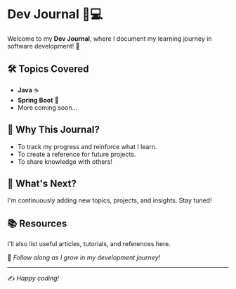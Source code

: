 # Dev Journal 📖💻

Welcome to my **Dev Journal**, where I document my learning journey in software development! 🚀

## 🛠 Topics Covered
- **Java** ☕
- **Spring Boot** 🌱
- More coming soon...

## 📌 Why This Journal?
- To track my progress and reinforce what I learn.
- To create a reference for future projects.
- To share knowledge with others!

## 🚀 What's Next?
I'm continuously adding new topics, projects, and insights. Stay tuned!

## 📚 Resources
I'll also list useful articles, tutorials, and references here.

📌 _Follow along as I grow in my development journey!_

---
✍️ _Happy coding!_
